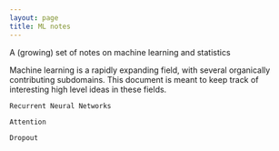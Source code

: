 ```yaml
---
layout: page
title: ML notes
---
```


<p class="message">
  A (growing) set of notes on machine learning and statistics
</p>

Machine learning is a rapidly expanding field, with several organically contributing subdomains. This document is meant to keep track of interesting high level ideas in these fields. 

`Recurrent Neural Networks`

`Attention`

`Dropout`

